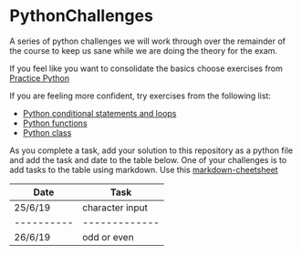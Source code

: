 # PythonChallenges
A series of python challenges we will work through over the remainder of the course to keep us sane while we are doing the theory for the exam.

If you feel like you want to consolidate the basics choose exercises from [Practice Python](https://www.practicepython.org)

If you are feeling more confident, try exercises from the following list:
* [Python conditional statements and loops](https://www.w3resource.com/python-exercises/python-conditional-statements-and-loop-exercises.php)
* [Python functions](https://www.w3resource.com/python-exercises/python-functions-exercises.php)
* [Python class](https://www.w3resource.com/python-exercises/class-exercises/index.php)

As you complete a task, add your solution to this repository as a python file and add the task and date to the table below. One of your challenges is to add tasks to the table using markdown. Use this [markdown-cheetsheet](https://guides.github.com/pdfs/markdown-cheatsheet-online.pdf)

Date | Task    
------------ | ------------
25/6/19 | character input
----------|-------------
26/6/19 | odd or even
